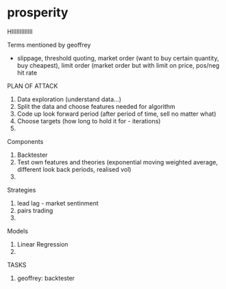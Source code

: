 # prosperity
HIIIIIIIIIIIII

Terms mentioned by geoffrey
- slippage, threshold quoting, market order (want to buy certain quantity, buy cheapest), limit order (market order but with limit on price, pos/neg hit rate

 PLAN OF ATTACK
1. Data exploration (understand data...)  
2. Split the data and choose features needed for algorithm
3. Code up look forward period (after period of time, sell no matter what)
4. Choose targets (how long to hold it for - iterations)
5. 

Components
1. Backtester
2. Test own features and theories (exponential moving weighted average, different look back periods, realised vol)
3. 

Strategies
1. lead lag - market sentinment
2. pairs trading
3. 

Models
1. Linear Regression
2. 

TASKS
1. geoffrey: backtester